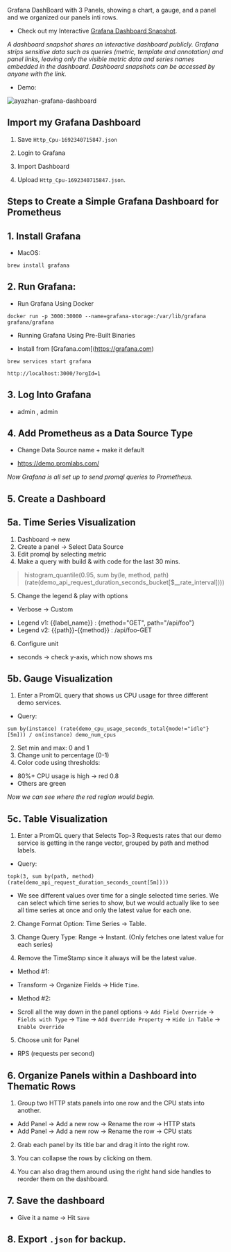Grafana DashBoard with 3 Panels, showing a chart, a gauge, and a panel and we organized our panels inti rows.

- Check out my Interactive [Grafana Dashboard Snapshot](https://snapshots.raintank.io/dashboard/snapshot/Q2M0jFiQ8qr5lw1ExZzeFiqKk115eFK1).

*A dashboard snapshot shares an interactive dashboard publicly. Grafana strips sensitive data such as queries (metric, template and annotation) and panel links, leaving only the visible metric data and series names embedded in the dashboard. Dashboard snapshots can be accessed by anyone with the link.*

- Demo:
  
![ayazhan-grafana-dashboard](https://github.com/ayazhankadessova/grafana-prometheus/assets/86869537/5c969550-a5df-477b-b87d-97f8992fc15c)

## Import my Grafana Dashboard

1. Save `Http_Cpu-1692340715847.json`

2. Login to Grafana

3. Import Dashboard

4. Upload `Http_Cpu-1692340715847.json`.

## Steps to Create a Simple Grafana Dashboard for Prometheus

## 1. Install Grafana

* MacOS:
```
brew install grafana
```

## 2. Run Grafana:

- Run Grafana Using Docker
```
docker run -p 3000:30000 --name=grafana-storage:/var/lib/grafana grafana/grafana
```

- Running Grafana Using Pre-Built Binaries 

* Install from [Grafana.com[(https://grafana.com)
```
brew services start grafana
```
```
http://localhost:3000/?orgId=1
```

## 3. Log Into Grafana

- admin , admin

## 4. Add Prometheus as a Data Source Type

- Change Data Source name + make it default

- https://demo.promlabs.com/

*Now Grafana is all set up to send promql queries to Prometheus.*

## 5. Create a Dashboard

## 5a. Time Series Visualization

1. Dashboard -> new
2. Create a panel -> Select Data Source
3. Edit promql by selecting metric
4. Make a query with build & with code for the last 30 mins.

> histogram_quantile(0.95, sum by(le, method, path) (rate(demo_api_request_duration_seconds_bucket[$__rate_interval])))

5. Change the legend & play with options
- Verbose -> Custom
* Legend v1: {{label_name}} : {method="GET", path="/api/foo"}
* Legend v2: {{path}}-{{method}} : /api/foo-GET

6. Configure unit
* seconds -> check y-axis, which now shows ms

## 5b. Gauge Visualization

1. Enter a PromQL query that shows us CPU usage for three different demo services.

- Query:

```
sum by(instance) (rate(demo_cpu_usage_seconds_total{mode!="idle"}[5m])) / on(instance) demo_num_cpus
```

2. Set min and max: 0 and 1
3. Change unit to percentage (0-1)
4. Color code using thresholds:

- 80%+ CPU usage is high -> red 0.8
- Others are green

*Now we can see where the red region would begin.*

## 5c. Table Visualization

1. Enter a PromQL query that Selects Top-3 Requests rates that our demo service is getting in the range vector, grouped by path and method labels.

- Query:

```
topk(3, sum by(path, method) (rate(demo_api_request_duration_seconds_count[5m])))
```

- We see different values over time for a single selected time series. We can select which time series to show, but we would actually like to see all time series at once and only the latest value for each one.

2. Change Format Option: Time Series -> Table.

3. Change Query Type: Range -> Instant. (Only fetches one latest value for each series)

4. Remove the TimeStamp since it always will be the latest value.

- Method #1:

* Transform -> Organize Fields -> Hide `Time`.

- Method #2:

* Scroll all the way down in the panel options -> `Add Field Override` -> `Fields with Type` -> `Time` -> `Add Override Property` -> `Hide in Table` -> `Enable Override`

5. Choose unit for Panel

- RPS (requests per second)

## 6. Organize Panels within a Dashboard into Thematic Rows

1. Group two HTTP stats panels into one row and the CPU stats into another.

- Add Panel -> Add a new row -> Rename the row -> HTTP stats
- Add Panel -> Add a new row -> Rename the row -> CPU stats

2. Grab each panel by its title bar and drag it into the right row.

3. You can collapse the rows by clicking on them.

4. You can also drag them around using the right hand side handles to reorder them on the dashboard.

## 7. Save the dashboard

- Give it a name -> Hit `Save`
  
## 8. Export `.json` for backup.
